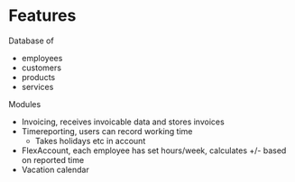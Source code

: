 # Features

Database of
* employees
* customers
* products
* services

Modules
* Invoicing, receives invoicable data and stores invoices
* Timereporting, users can record working time
  * Takes holidays etc in account
* FlexAccount, each employee has set hours/week, calculates +/- based on reported time
* Vacation calendar

